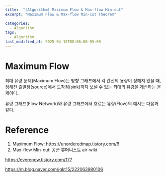 ```yaml
---
title:  "[Algorithm] Maximum Flow & Max-flow Min-cut"
excerpt: "Maximum Flow & Max-flow Min-cut Theorem"

categories:
  - Algorithm
tags:
  - Algorithm
last_modified_at: 2025-04-18T08:06:00-05:00
---
```


# Maximum Flow
최대 유량 문제(Maximum Flow)는 방향 그래프에서 각 간선의 용량이 정해져 있을 때, 정해진 출발점(source)에서 도착점(sink)까지 보낼 수 있는 최대의 유량을 계산하는 문제이다. 

유량 그래프(Flow Network)와 유량 그래프에서 흐르는 유량(Flow)의 예시는 다음과 같다. 





# Reference
1. Maximum Flow: https://unorderedmap.tistory.com/6
2. Max-flow Min-cut: 공군 휴머니스트 air-wiki


https://everenew.tistory.com/177

https://m.blog.naver.com/jqkt15/222063980106
